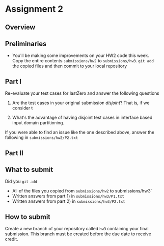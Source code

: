 # Assignment 2

## Overview

## Preliminaries

* You'll be making some improvements on your HW2 code this week.  Copy
the entire contents `submissions/hw2` to `submissions/hw3`.  `git add`
the copied files and then commit to your local repository

## Part I

Re-evaluate your test cases for lastZero and answer the following questions

1) Are the test cases in your original submission *disjoint*? That is,
if we consider t

2) What's the advantage of having disjoint test cases in interface
based input domain partitioning.

If you were able to find an issue like the one described above, answer the following in `submissions/hw2/P2.txt`

## Part II

## What to submit

Did you `git add`

* All of the files you copied from `submissions/hw2` to submissions/hw3`
* Written answers from part 1) in `submissions/hw3/P1.txt`
* Written answers from part 2) in `submissions/hw3/P2.txt`


## How to submit

Create a new branch of your repository called `hw3` containing your
final submission.  This branch must be created before the due date to
receive credit.
